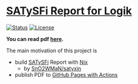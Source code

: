# [SATySFi Report for Logik](https://sno2wman.github.io/satysfi-report-for-logik/main.pdf)

[![Status](https://github.com/SnO2WMaN/satysfi-report-for-logik/actions/workflows/gh-pages.yml/badge.svg)](https://github.com/SnO2WMaN/satysfi-report-for-logik/actions/workflows/gh-pages.yml)
[![License](https://img.shields.io/github/license/SnO2WMaN/satysfi-report-for-logik?style=flat-square)](https://github.com/SnO2WMaN/satysfi-report-for-logik/blob/main/LICENSE)

**You can read pdf [here](https://sno2wman.github.io/satysfi-report-for-logik/main.pdf).**

The main motivation of this project is

- build [SATySFi](https://github.com/gfngfn/SATySFi) Report with [Nix](https://nixos.org/)
  - by [SnO2WMaN/satyxin](https://github.com/SnO2WMaN/satyxin)
- publish PDF to [GitHub Pages with Actions](https://docs.github.com/en/pages/getting-started-with-github-pages/configuring-a-publishing-source-for-your-github-pages-site#publishing-with-a-custom-github-actions-workflow)
